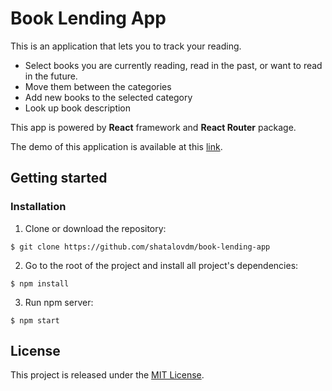 # Book Lending App

This is an application that lets you to track your reading. 

- Select books you are currently reading, read in the past, or want to read in the future. 
- Move them between the categories
- Add new books to the selected category
- Look up book description 

This app is powered by **React** framework and **React Router** package.

The demo of this application is available at this [link](https://myreads-react-app.herokuapp.com/).

## Getting started

### Installation

1. Clone or download the repository:

```
$ git clone https://github.com/shatalovdm/book-lending-app
``` 

2. Go to the root of the project and install all project's dependencies:
```
$ npm install
```

3. Run npm server:
```
$ npm start
```

## License

This project is released under the [MIT License](https://opensource.org/licenses/MIT). 